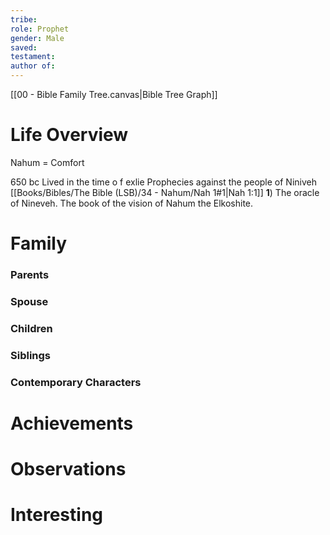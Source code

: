 ```yaml
---
tribe: 
role: Prophet
gender: Male
saved: 
testament: 
author of:
---
```





[[00 - Bible Family Tree.canvas|Bible Tree Graph]]

# Life Overview


Nahum = Comfort 

650 bc
Lived in the time o f exlie
Prophecies against the people of Niniveh [[Books/Bibles/The Bible (LSB)/34 - Nahum/Nah 1#1|Nah 1:1]] 
**1**)  The oracle of Nineveh. The book of the vision of Nahum the Elkoshite. 


# Family

### Parents 
### Spouse
### Children 
### Siblings

### Contemporary Characters 


# Achievements 

# Observations

# Interesting 

